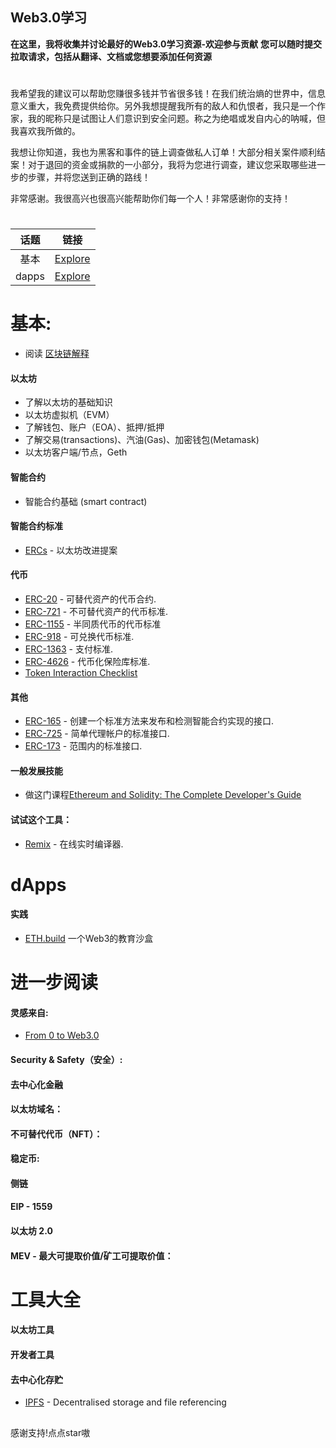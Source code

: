 
## Web3.0学习

**在这里，我将收集并讨论最好的Web3.0学习资源-欢迎参与贡献**
**您可以随时提交拉取请求，包括从翻译、文档或您想要添加任何资源**

#
我希望我的建议可以帮助您赚很多钱并节省很多钱！在我们统治熵的世界中，信息意义重大，我免费提供给你。另外我想提醒我所有的敌人和仇恨者，我只是一个作家，我的昵称只是试图让人们意识到安全问题。称之为绝唱或发自内心的呐喊，但我喜欢我所做的。

我想让你知道，我也为黑客和事件的链上调查做私人订单！大部分相关案件顺利结案！对于退回的资金或捐款的一小部分，我将为您进行调查，建议您采取哪些进一步的步骤，并将您送到正确的路线！

非常感谢。我很高兴也很高兴能帮助你们每一个人！非常感谢你的支持！


#





|      话题       | 链接                                                                                                           |
| :--------------: | ------------------------------------------------------------------------------------------------------------------------- |
|      基本      | [Explore](https://github.com/jameslee-7/Web3.0-club#基本)                                                   |
|      dapps      | [Explore](https://github.com/jameslee-7/Web3.0-club#dapps)                                                   |
                                         



#


# 基本:
- 阅读 [区块链解释](https://www.investopedia.com/terms/b/blockchain.asp)
#### 以太坊
- 了解以太坊的基础知识
- 以太坊虚拟机（EVM）
- 了解钱包、账户（EOA）、抵押/抵押
- 了解交易(transactions)、汽油(Gas)、加密钱包(Metamask)
- 以太坊客户端/节点，Geth
#### 智能合约
- 智能合约基础 (smart contract)
#### 智能合约标准
- [ERCs](https://eips.ethereum.org/erc) - 以太坊改进提案
#### 代币
- [ERC-20](https://eips.ethereum.org/EIPS/eip-20) - 可替代资产的代币合约.
- [ERC-721](https://github.com/ethereum/eips/issues/721) - 不可替代资产的代币标准.
- [ERC-1155](https://eips.ethereum.org/EIPS/eip-1155) - 半同质代币的代币标准
- [ERC-918](https://eips.ethereum.org/EIPS/eip-918) - 可兑换代币标准.
- [ERC-1363](https://eips.ethereum.org/EIPS/eip-1363) - 支付标准.
- [ERC-4626](https://eips.ethereum.org/EIPS/eip-4626) - 代币化保险库标准.
- [Token Interaction Checklist](https://consensys.net/diligence/blog/2020/11/token-interaction-checklist/)
#### 其他
- [ERC-165](https://eips.ethereum.org/EIPS/eip-165) - 创建一个标准方法来发布和检测智能合约实现的接口.
- [ERC-725](https://eips.ethereum.org/EIPS/eip-725) - 简单代理帐户的标准接口.
- [ERC-173](https://eips.ethereum.org/EIPS/eip-173) - 范围内的标准接口.
#### 一般发展技能
- 做这门课程[Ethereum and Solidity: The Complete Developer's Guide](https://www.udemy.com/ethereum-and-solidity-the-complete-developers-guide/)
#### 试试这个工具：
- [Remix](https://remix.ethereum.org/) - 在线实时编译器.



# dApps
#### 实践
- [ETH.build](https://eth.build/) 一个Web3的教育沙盒



# 进一步阅读
#### 灵感来自:
- [From 0 to Web3.0](https://github.com/kay-is/web3-from-zero)
#### Security & Safety（安全）:
#### 去中心化金融
#### 以太坊域名：
#### 不可替代代币（NFT）：
#### 稳定币:
#### 侧链
#### EIP - 1559
#### 以太坊 2.0
#### MEV - 最大可提取价值/矿工可提取价值：


# 工具大全
#### 以太坊工具
#### 开发者工具
#### 去中心化存贮
- [IPFS](https://ipfs.io/) - Decentralised storage and file referencing


##
感谢支持!点点star嗷 
